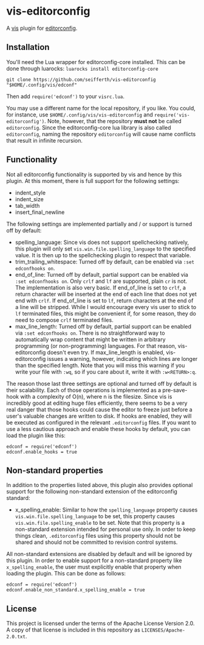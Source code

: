 # vis-editorconfig

A [vis][vis] plugin for [editorconfig][ec].

[vis]: https://github.com/martanne/vis
[ec]: http://editorconfig.org/

## Installation

You'll need the Lua wrapper for editorconfig-core installed. This can
be done through luarocks: `luarocks install editorconfig-core`

```shell
git clone https://github.com/seifferth/vis-editorconfig "$HOME/.config/vis/edconf"
```

Then add `require('edconf')` to your `visrc.lua`.

You may use a different name for the local repository, if you like.
You could, for instance, use `$HOME/.config/vis/vis-editorconfig` and
`require('vis-editorconfig')`.  Note, however, that the repository **must
not** be called `editorconfig`.  Since the editorconfig-core lua library
is also called `editorconfig`, naming the repository `editorconfig`
will cause name conflicts that result in infinite recursion.

## Functionality

Not all editorconfig functionality is supported by vis and hence by this
plugin. At this moment, there is full support for the following settings:

- indent_style
- indent_size
- tab_width
- insert_final_newline

The following settings are implemented partially and / or support is
turned off by default:

- spelling_language: Since vis does not support spellchecking
  natively, this plugin will only set `vis.win.file.spelling_language`
  to the specified value. It is then up to the spellchecking plugin
  to respect that variable.
- trim_trailing_whitespace: Turned off by default, can be enabled
  via `:set edconfhooks on`.
- end_of_line: Turned off by default, partial support can be enabled
  via `:set edconfhooks on`. Only `crlf` and `lf` are supported, plain
  `cr` is not. The implementation is also very basic. If end_of_line
  is set to `crlf`, a return character will be inserted at the end of
  each line that does not yet end with `crlf`. If end_of_line is set
  to `lf`, return characters at the end of a line will be stripped.
  While I would encourage every vis user to stick to `lf` terminated
  files, this might be convenient if, for some reason, they do need
  to compose `crlf` terminated files.
- max_line_length: Turned off by default, partial support can be
  enabled via `:set edconfhooks on`. There is no straightforward way
  to automatically wrap content that might be written in arbitrary
  programming (or non-programming) languages. For that reason,
  vis-editorconfig doesn't even try. If max_line_length is enabled,
  vis-editorconfig issues a warning, however, indicating which lines
  are longer than the specified length. Note that you will miss this
  warning if you write your file with `:wq`, so if you care about it,
  write it with `:w<RETURN>:q`.

The reason those last three settings are optional and turned off by
default is their scalability. Each of those operations is implemented
as a pre-save-hook with a complexity of O(n), where n is the filesize.
Since vis is incredibly good at editing huge files efficiently, there
seems to be a very real danger that those hooks could cause the editor
to freeze just before a user's valuable changes are written to disk.
If hooks are enabled, they will be executed as configured in the relevant
`.editorconfig` files. If you want to use a less cautious approach and
enable these hooks by default, you can load the plugin like this:

    edconf = require('edconf')
    edconf.enable_hooks = true

## Non-standard properties

In addition to the properties listed above, this plugin also provides
optional support for the following non-standard extension of the
editorconfig standard:

- x_spelling_enable: Similar to how the `spelling_language` property
  causes `vis.win.file.spelling_language` to be set, this property causes
  `vis.win.file.spelling_enable` to be set. Note that this property is
  a non-standard extension intended for personal use only. In order to
  keep things clean, `.editorconfig` files using this property should
  not be shared and should not be committed to revision control systems.

All non-standard extensions are disabled by default and will be ignored
by this plugin. In order to enable support for a non-standard property
like `x_spelling_enable`, the user must explicitly enable that property
when loading the plugin. This can be done as follows:

    edconf = require('edconf')
    edconf.enable_non_standard.x_spelling_enable = true

## License

This project is licensed under the terms of the Apache License
Version 2.0. A copy of that license is included in this repository
as `LICENSES/Apache-2.0.txt`.
